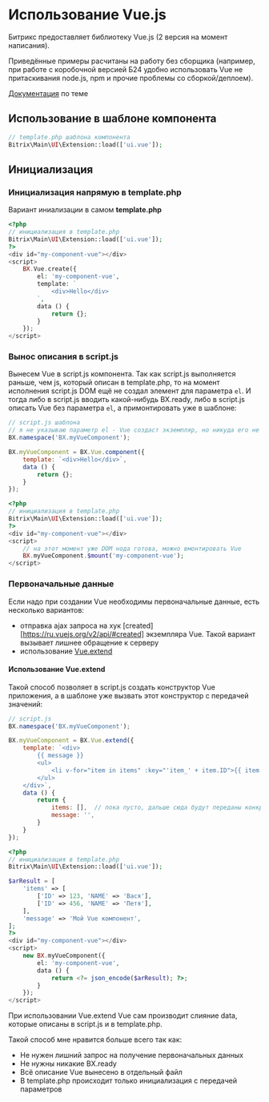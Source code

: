 # Использование Vue.js

Битрикс предоставляет библиотеку Vue.js (2 версия на момент написания).

Приведённые примеры расчитаны на работу без сборщика (например, при работе с коробочной версией Б24 удобно использовать Vue не притаскивания node.js, npm и прочие проблемы со сборкой/деплоем).

[Документация](https://dev.1c-bitrix.ru/learning/course/index.php?COURSE_ID=176&INDEX=Y) по теме



## Использование в шаблоне компонента

```php
// template.php шаблона компонента
Bitrix\Main\UI\Extension::load(['ui.vue']);
```



## Инициализация

### Инициализация напрямую в template.php

Вариант иниализации в самом **template.php**

```php
<?php
// инициализация в template.php
Bitrix\Main\UI\Extension::load(['ui.vue']);
?>
<div id="my-component-vue"></div>
<script>
    BX.Vue.create({
        el: 'my-component-vue',
        template: `
            <div>Hello</div>
        `,
        data () {
            return {};
        }
    });
</script>
```

### Вынос описания в script.js

Вынесем Vue в script.js компонента. Так как script.js выполняется раньше, чем js, который описан в template.php, то на момент исполнения script.js DOM ещё не создал элемент для параметра `el`. И тогда либо в script.js вводить какой-нибудь BX.ready, либо в script.js описать Vue без параметра `el`, а примонтировать уже в шаблоне:

```javascript
// script.js шаблона
// я не указываю параметр el - Vue создаст экземпляр, но никуда его не вмонтирует. Вмонтируем его в template.php
BX.namespace('BX.myVueComponent');

BX.myVueComponent = BX.Vue.component({
    template: `<div>Hello</div>`,
    data () {
        return {};
    }
});
```

```php
<?php
// инициализация в template.php
Bitrix\Main\UI\Extension::load(['ui.vue']);
?>
<div id="my-component-vue"></div>
<script>
    // на этот момент уже DOM нода готова, можно вмонтировать Vue
    BX.myVueComponent.$mount('my-component-vue');
</script>
```

### Первоначальные данные

Если надо при создании Vue необходимы первоначальные данные, есть несколько вариантов:

* отправка ajax запроса на хук [created][https://ru.vuejs.org/v2/api/#created] экземпляра Vue. Такой вариант вызывает лишнее обращение к серверу
* использование [Vue.extend](https://ru.vuejs.org/v2/api/#Vue-extend)

#### Использование Vue.extend

Такой способ позволяет в script.js создать конструктор Vue приложения, а в шаблоне уже вызвать этот конструктор с передачей значений:
```javascript
// script.js
BX.namespace('BX.myVueComponent');

BX.myVueComponent = BX.Vue.extend({
    template: `<div>
        {{ message }}
        <ul>
            <li v-for="item in items" :key="'item_' + item.ID">{{ item.NAME }}</li>
        </ul>
    </div>`,
    data () {
        return {
            items: [],  // пока пусто, дальше сюда будут переданы конкретные значения
            message: '',
        }
    }
});
```

```php
<?php
// инициализация в template.php
Bitrix\Main\UI\Extension::load(['ui.vue']);

$arResult = [
    'items' => [
        ['ID' => 123, 'NAME' => 'Вася'],
        ['ID' => 456, 'NAME' => 'Петя'],
    ],
    'message' => 'Мой Vue компонент',
];
?>
<div id="my-component-vue"></div>
<script>
    new BX.myVueComponent({
        el: 'my-component-vue',
        data () {
            return <?= json_encode($arResult); ?>;
        }
    });
</script>
```

При использовании Vue.extend Vue сам производит слияние data, которые описаны в script.js и в template.php.

Такой способ мне нравится больше всего так как:

* Не нужен лишний запрос на получение первоначальных данных
* Не нужны никакие BX.ready
* Всё описание Vue вынесено в отдельный файл
* В template.php происходит только инициализация с передачей параметров
